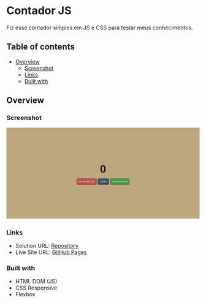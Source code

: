 # Contador JS

Fiz esse contador simples em JS e CSS para testar meus conhecimentos.

## Table of contents

- [Overview](#overview)
  - [Screenshot](#screenshot)
  - [Links](#links)
  - [Built with](#built-with)

## Overview

### Screenshot

![](assets/screenshot/Contador-JS.png)

### Links

- Solution URL: [Repository](https://github.com/joaodiazz/contador_JS)
- Live Site URL: [GitHub Pages](https://joaodiazz.github.io/contador_JS/)

### Built with

- HTML DOM (JS)
- CSS Responsive
- Flexbox
